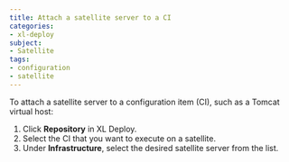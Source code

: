 ```yaml
---
title: Attach a satellite server to a CI
categories:
- xl-deploy
subject:
- Satellite
tags:
- configuration
- satellite
---
```


To attach a satellite server to a configuration item (CI), such as a Tomcat virtual host:

1. Click **Repository** in XL Deploy.
2. Select the CI that you want to execute on a satellite.
3. Under **Infrastructure**, select the desired satellite server from the list.
